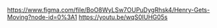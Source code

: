 https://www.figma.com/file/BoO8WyLSw7OUPuDygRhsk4/Henry-Gets-Moving?node-id=0%3A1
https://youtu.be/wqS0IUHG05s
